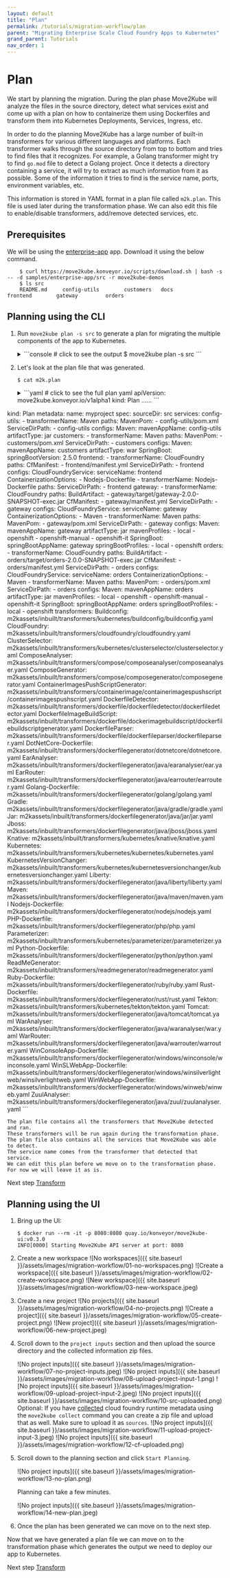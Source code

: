 ```yaml
---
layout: default
title: "Plan"
permalink: /tutorials/migration-workflow/plan
parent: "Migrating Enterprise Scale Cloud Foundry Apps to Kubernetes"
grand_parent: Tutorials
nav_order: 1
---
```


# Plan

We start by planning the migration. During the plan phase Move2Kube will analyze the files in the source directory, detect what services exist and come up with a plan on how to containerize them using Dockerfiles and transform them into Kubernetes Deployments, Services, Ingress, etc.

In order to do the planning Move2Kube has a large number of built-in transformers for various different languages and platforms. Each transformer walks through the source directory from top to bottom and tries to find files that it recognizes. For example, a Golang transformer might try to find `go.mod` file to detect a Golang project. Once it detects a directory containing a service, it will try to extract as much information from it as possible. Some of the information it tries to find is the service name, ports, environment variables, etc.

This information is stored in YAML format in a plan file called `m2k.plan`. This file is used later during the transformation phase. We can also edit this file to enable/disable transformers, add/remove detected services, etc.

## Prerequisites

We will be using the [enterprise-app](https://github.com/konveyor/move2kube-demos/tree/main/samples/enterprise-app) app. Download it using the below command.

  ```console
      $ curl https://move2kube.konveyor.io/scripts/download.sh | bash -s -- -d samples/enterprise-app/src -r move2kube-demos
      $ ls src
      README.md		config-utils		customers	docs			frontend		gateway			orders
  ```

## Planning using the CLI

1. Run `move2kube plan -s src` to generate a plan for migrating the multiple components of the app to Kubernetes.

    <details markdown="block">
    <summary markdown="block">
    ```console
    # click to see the output
    $ move2kube plan -s src
    ```
    </summary>
    ```console
    $ move2kube plan -s src
    INFO[0000] Configuration loading done                   
    INFO[0000] Planning Transformation - Base Directory     
    INFO[0000] [ComposeAnalyser] Planning transformation    
    INFO[0000] [ComposeAnalyser] Done                       
    INFO[0000] [CloudFoundry] Planning transformation       
    INFO[0000] Identified 3 named services and 0 to-be-named services 
    INFO[0000] [CloudFoundry] Done                          
    INFO[0000] [DockerfileDetector] Planning transformation 
    INFO[0000] [DockerfileDetector] Done                    
    INFO[0000] [Base Directory] Identified 3 named services and 0 to-be-named services 
    INFO[0000] Transformation planning - Base Directory done 
    INFO[0000] Planning Transformation - Directory Walk     
    INFO[0000] Identified 1 named services and 0 to-be-named services in config-utils
    INFO[0000] Identified 1 named services and 0 to-be-named services in customers
    INFO[0000] Identified 1 named services and 0 to-be-named services in frontend 
    INFO[0000] Identified 1 named services and 0 to-be-named services in gateway 
    INFO[0000] Identified 1 named services and 0 to-be-named services in orders 
    INFO[0000] Transformation planning - Directory Walk done 
    INFO[0000] [Directory Walk] Identified 5 named services and 0 to-be-named services 
    INFO[0000] [Named Services] Identified 5 named services 
    INFO[0000] No of services identified : 5                
    INFO[0000] Plan can be found at [/Users/user/Desktop/tutorial/m2k.plan]. 
    ```
    </details>

1. Let's look at the plan file that was generated.

    ```console
    $ cat m2k.plan 
    ```

    <details markdown="block">
    <summary markdown="block">
    ```yaml
    # click to see the full plan yaml
    apiVersion: move2kube.konveyor.io/v1alpha1
    kind: Plan
    ......
    ```
    </summary>
    ```yaml
    apiVersion: move2kube.konveyor.io/v1alpha1
kind: Plan
metadata:
  name: myproject
spec:
  sourceDir: src
  services:
    config-utils:
      - transformerName: Maven
        paths:
          MavenPom:
            - config-utils/pom.xml
          ServiceDirPath:
            - config-utils
        configs:
          Maven:
            mavenAppName: config-utils
            artifactType: jar
    customers:
      - transformerName: Maven
        paths:
          MavenPom:
            - customers/pom.xml
          ServiceDirPath:
            - customers
        configs:
          Maven:
            mavenAppName: customers
            artifactType: war
          SpringBoot:
            springBootVersion: 2.5.0
    frontend:
      - transformerName: CloudFoundry
        paths:
          CfManifest:
            - frontend/manifest.yml
          ServiceDirPath:
            - frontend
        configs:
          CloudFoundryService:
            serviceName: frontend
          ContainerizationOptions:
            - Nodejs-Dockerfile
      - transformerName: Nodejs-Dockerfile
        paths:
          ServiceDirPath:
            - frontend
    gateway:
      - transformerName: CloudFoundry
        paths:
          BuildArtifact:
            - gateway/target/gateway-2.0.0-SNAPSHOT-exec.jar
          CfManifest:
            - gateway/manifest.yml
          ServiceDirPath:
            - gateway
        configs:
          CloudFoundryService:
            serviceName: gateway
          ContainerizationOptions:
            - Maven
      - transformerName: Maven
        paths:
          MavenPom:
            - gateway/pom.xml
          ServiceDirPath:
            - gateway
        configs:
          Maven:
            mavenAppName: gateway
            artifactType: jar
            mavenProfiles:
              - local
              - openshift
              - openshift-manual
              - openshift-it
          SpringBoot:
            springBootAppName: gateway
            springBootProfiles:
              - local
              - openshift
    orders:
      - transformerName: CloudFoundry
        paths:
          BuildArtifact:
            - orders/target/orders-2.0.0-SNAPSHOT-exec.jar
          CfManifest:
            - orders/manifest.yml
          ServiceDirPath:
            - orders
        configs:
          CloudFoundryService:
            serviceName: orders
          ContainerizationOptions:
            - Maven
      - transformerName: Maven
        paths:
          MavenPom:
            - orders/pom.xml
          ServiceDirPath:
            - orders
        configs:
          Maven:
            mavenAppName: orders
            artifactType: jar
            mavenProfiles:
              - local
              - openshift
              - openshift-manual
              - openshift-it
          SpringBoot:
            springBootAppName: orders
            springBootProfiles:
              - local
              - openshift
  transformers:
    Buildconfig: m2kassets/inbuilt/transformers/kubernetes/buildconfig/buildconfig.yaml
    CloudFoundry: m2kassets/inbuilt/transformers/cloudfoundry/cloudfoundry.yaml
    ClusterSelector: m2kassets/inbuilt/transformers/kubernetes/clusterselector/clusterselector.yaml
    ComposeAnalyser: m2kassets/inbuilt/transformers/compose/composeanalyser/composeanalyser.yaml
    ComposeGenerator: m2kassets/inbuilt/transformers/compose/composegenerator/composegenerator.yaml
    ContainerImagesPushScriptGenerator: m2kassets/inbuilt/transformers/containerimage/containerimagespushscript/containerimagespushscript.yaml
    DockerfileDetector: m2kassets/inbuilt/transformers/dockerfile/dockerfiledetector/dockerfiledetector.yaml
    DockerfileImageBuildScript: m2kassets/inbuilt/transformers/dockerfile/dockerimagebuildscript/dockerfilebuildscriptgenerator.yaml
    DockerfileParser: m2kassets/inbuilt/transformers/dockerfile/dockerfileparser/dockerfileparser.yaml
    DotNetCore-Dockerfile: m2kassets/inbuilt/transformers/dockerfilegenerator/dotnetcore/dotnetcore.yaml
    EarAnalyser: m2kassets/inbuilt/transformers/dockerfilegenerator/java/earanalyser/ear.yaml
    EarRouter: m2kassets/inbuilt/transformers/dockerfilegenerator/java/earrouter/earrouter.yaml
    Golang-Dockerfile: m2kassets/inbuilt/transformers/dockerfilegenerator/golang/golang.yaml
    Gradle: m2kassets/inbuilt/transformers/dockerfilegenerator/java/gradle/gradle.yaml
    Jar: m2kassets/inbuilt/transformers/dockerfilegenerator/java/jar/jar.yaml
    Jboss: m2kassets/inbuilt/transformers/dockerfilegenerator/java/jboss/jboss.yaml
    Knative: m2kassets/inbuilt/transformers/kubernetes/knative/knative.yaml
    Kubernetes: m2kassets/inbuilt/transformers/kubernetes/kubernetes/kubernetes.yaml
    KubernetesVersionChanger: m2kassets/inbuilt/transformers/kubernetes/kubernetesversionchanger/kubernetesversionchanger.yaml
    Liberty: m2kassets/inbuilt/transformers/dockerfilegenerator/java/liberty/liberty.yaml
    Maven: m2kassets/inbuilt/transformers/dockerfilegenerator/java/maven/maven.yaml
    Nodejs-Dockerfile: m2kassets/inbuilt/transformers/dockerfilegenerator/nodejs/nodejs.yaml
    PHP-Dockerfile: m2kassets/inbuilt/transformers/dockerfilegenerator/php/php.yaml
    Parameterizer: m2kassets/inbuilt/transformers/kubernetes/parameterizer/parameterizer.yaml
    Python-Dockerfile: m2kassets/inbuilt/transformers/dockerfilegenerator/python/python.yaml
    ReadMeGenerator: m2kassets/inbuilt/transformers/readmegenerator/readmegenerator.yaml
    Ruby-Dockerfile: m2kassets/inbuilt/transformers/dockerfilegenerator/ruby/ruby.yaml
    Rust-Dockerfile: m2kassets/inbuilt/transformers/dockerfilegenerator/rust/rust.yaml
    Tekton: m2kassets/inbuilt/transformers/kubernetes/tekton/tekton.yaml
    Tomcat: m2kassets/inbuilt/transformers/dockerfilegenerator/java/tomcat/tomcat.yaml
    WarAnalyser: m2kassets/inbuilt/transformers/dockerfilegenerator/java/waranalyser/war.yaml
    WarRouter: m2kassets/inbuilt/transformers/dockerfilegenerator/java/warrouter/warrouter.yaml
    WinConsoleApp-Dockerfile: m2kassets/inbuilt/transformers/dockerfilegenerator/windows/winconsole/winconsole.yaml
    WinSLWebApp-Dockerfile: m2kassets/inbuilt/transformers/dockerfilegenerator/windows/winsilverlightweb/winsilverlightweb.yaml
    WinWebApp-Dockerfile: m2kassets/inbuilt/transformers/dockerfilegenerator/windows/winweb/winweb.yaml
    ZuulAnalyser: m2kassets/inbuilt/transformers/dockerfilegenerator/java/zuul/zuulanalyser.yaml
    ```
    </details>

    The plan file contains all the transformers that Move2Kube detected and ran.
    These transformers will be run again during the transformation phase.  
    The plan file also contains all the services that Move2Kube was able to detect.
    The service name comes from the transformer that detected that service.
    We can edit this plan before we move on to the transformation phase. For now we will leave it as is.

Next step [Transform](/tutorials/migration-workflow/transform)

## Planning using the UI

1. Bring up the UI:
    ```console
    $ docker run --rm -it -p 8080:8080 quay.io/konveyor/move2kube-ui:v0.3.0
    INFO[0000] Starting Move2Kube API server at port: 8080
    ```

1. Create a new workspace
    ![No workspaces]({{ site.baseurl }}/assets/images/migration-workflow/01-no-workspaces.png)
    ![Create a workspace]({{ site.baseurl }}/assets/images/migration-workflow/02-create-workspace.png)
    ![New workspace]({{ site.baseurl }}/assets/images/migration-workflow/03-new-workspace.jpeg)

1. Create a new project
    ![No projects]({{ site.baseurl }}/assets/images/migration-workflow/04-no-projects.png)
    ![Create a project]({{ site.baseurl }}/assets/images/migration-workflow/05-create-project.png)
    ![New project]({{ site.baseurl }}/assets/images/migration-workflow/06-new-project.jpeg)

1. Scroll down to the `project inputs` section and then upload the source directory and the collected information zip files.

    ![No project inputs]({{ site.baseurl }}/assets/images/migration-workflow/07-no-project-inputs.jpeg)
    ![No project inputs]({{ site.baseurl }}/assets/images/migration-workflow/08-upload-project-input-1.png)
    ![No project inputs]({{ site.baseurl }}/assets/images/migration-workflow/09-upload-project-input-2.jpeg)
    ![No project inputs]({{ site.baseurl }}/assets/images/migration-workflow/10-src-uploaded.png)
    Optional: If you have [collected](/tutorials/migration-workflow/collect) cloud foundry runtime metadata using the `move2kube collect` command you can create a zip file and upload that as well. Make sure to upload it as `sources`.
    ![No project inputs]({{ site.baseurl }}/assets/images/migration-workflow/11-upload-project-input-3.jpeg)
    ![No project inputs]({{ site.baseurl }}/assets/images/migration-workflow/12-cf-uploaded.png)

1. Scroll down to the planning section and click `Start Planning`.

    ![No project inputs]({{ site.baseurl }}/assets/images/migration-workflow/13-no-plan.png)

    Planning can take a few minutes.

    ![No project inputs]({{ site.baseurl }}/assets/images/migration-workflow/14-new-plan.jpeg)

1.  Once the plan has been generated we can move on to the next step.

Now that we have generated a plan file we can move on to the transformation phase which generates the output we need to deploy our app to Kubernetes.

Next step [Transform](/tutorials/migration-workflow/transform)

